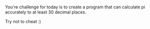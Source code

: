 You're challenge for today is to create a program that can calculate pi accurately to at least 30 decimal places. 

Try not to cheat :)